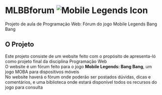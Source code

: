 # MLBBforum ![Mobile Legends Icon](https://upload.wikimedia.org/wikipedia/en/9/9e/Mobilelegends.png)
Projeto de aula de Programação Web: Fórum do jogo Mobile Legends Bang Bang  

## O Projeto  
Este projeto consiste de um website feito com o propósito de apresenta-ló como projeto final da disciplina Programação Web  
O website é um fórum feito para o jogo **Mobile Legends: Bang Bang**, um jogo MOBA para dispositivos móveis  
No website haverá o fórum onde poderão ser postados dúvidas, dicas e comentários, e uma biblioteca onde estará disponível todos os recursos do jogo para consulta  

